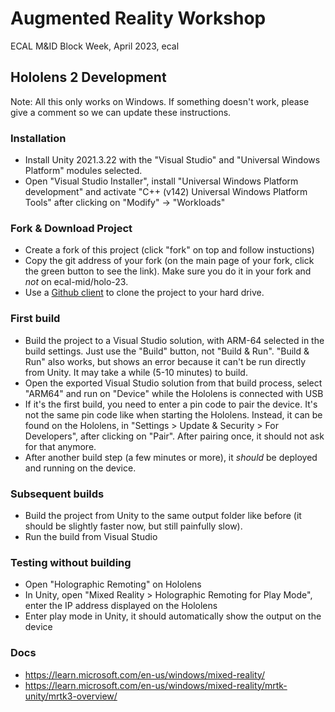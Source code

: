 # Augmented Reality Workshop

ECAL M&ID Block Week, April 2023, ecal


## Hololens 2 Development

Note: All this only works on Windows. If something doesn't work, please give a comment so we can update these instructions.

### Installation
- Install Unity 2021.3.22 with the "Visual Studio" and "Universal Windows Platform" modules selected.
- Open "Visual Studio Installer", install "Universal Windows Platform development" and activate "C++ (v142) Universal Windows Platform Tools" after clicking on "Modify" -> "Workloads"

### Fork & Download Project
- Create a fork of this project (click "fork" on top and follow instuctions)
- Copy the git address of your fork (on the main page of your fork, click the green button to see the link). Make sure you do it in your fork and *not* on ecal-mid/holo-23.
- Use a [Github client](https://desktop.github.com/) to clone the project to your hard drive.

### First build
- Build the project to a Visual Studio solution, with ARM-64 selected in the build settings. Just use the "Build" button, not "Build & Run". "Build & Run" also works, but shows an error because it can't be run directly from Unity. It may take a while (5-10 minutes) to build.
- Open the exported Visual Studio solution from that build process, select "ARM64" and run on "Device" while the Hololens is connected with USB 
- If it's the first build, you need to enter a pin code to pair the device. It's not the same pin code like when starting the Hololens. Instead, it can be found on the Hololens, in "Settings > Update & Security > For Developers", after clicking on "Pair". After pairing once, it should not ask for that anymore.
- After another build step (a few minutes or more), it *should* be deployed and running on the device.

### Subsequent builds
- Build the project from Unity to the same output folder like before (it should be slightly faster now, but still painfully slow).
- Run the build from Visual Studio

### Testing without building
- Open "Holographic Remoting" on Hololens
- In Unity, open "Mixed Reality > Holographic Remoting for Play Mode", enter the IP address displayed on the Hololens
- Enter play mode in Unity, it should automatically show the output on the device

### Docs
- https://learn.microsoft.com/en-us/windows/mixed-reality/
- https://learn.microsoft.com/en-us/windows/mixed-reality/mrtk-unity/mrtk3-overview/
